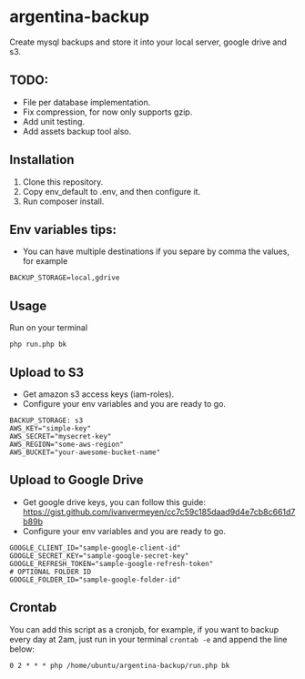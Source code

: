 # argentina-backup

Create mysql backups and store it into your local server, google drive and s3.

## TODO:
 - File per database implementation.
 - Fix compression, for now only supports gzip.
 - Add unit testing.
 - Add assets backup tool also.
 
 
## Installation

1) Clone this repository.
2) Copy env_default to .env, and then configure it.
3) Run composer install.

## Env variables tips:

- You can have multiple destinations if you separe by comma the values, for example
```$xslt
BACKUP_STORAGE=local,gdrive
```


## Usage

 Run on your terminal 

    php run.php bk
    
## Upload to S3

 - Get amazon s3 access keys (iam-roles).
 - Configure your env variables and you are ready to go.
 
 ```$xslt
BACKUP_STORAGE: s3     
AWS_KEY="simple-key"
AWS_SECRET="mysecret-key"
AWS_REGION="some-aws-region"
AWS_BUCKET="your-awesome-bucket-name"
```
 
## Upload to Google Drive


- Get google drive keys, you can follow this guide: https://gist.github.com/ivanvermeyen/cc7c59c185daad9d4e7cb8c661d7b89b
- Configure your env variables and you are ready to go.

```$xslt
GOOGLE_CLIENT_ID="sample-google-client-id"
GOOGLE_SECRET_KEY="sample-google-secret-key"
GOOGLE_REFRESH_TOKEN="sample-google-refresh-token"
# OPTIONAL FOLDER ID
GOOGLE_FOLDER_ID="sample-google-folder-id"
```
 
## Crontab

You can add this script as a cronjob, for example, if you want to backup every day at 2am, just run in your terminal `crontab -e` and append the line below:

```$xslt
0 2 * * * php /home/ubuntu/argentina-backup/run.php bk
``` 

